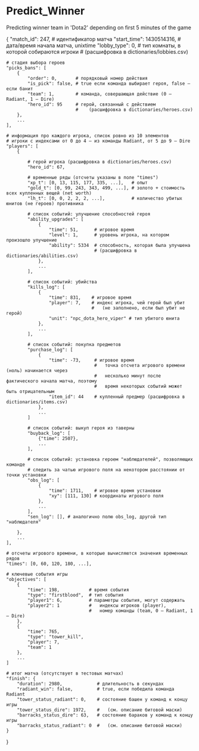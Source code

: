 # Predict_Winner

Predicting winner team in 'Dota2' depending on first 5 minutes of the game

{
    "match_id": 247,            # идентификатор матча
    "start_time": 1430514316,   # дата/время начала матча, unixtime
    "lobby_type": 0,            # тип комнаты, в которой собираются игроки 
                                #   (расшифровка в dictionaries/lobbies.csv)

    # стадия выбора героев
    "picks_bans": [
        {
            "order": 0,       # порядковый номер действия
            "is_pick": false, # true если команда выбирает героя, false — если банит
            "team": 1,        # команда, совершающая действие (0 — Radiant, 1 — Dire)
            "hero_id": 95     # герой, связанный с действием 
                              #    (расшифровка в dictionaries/heroes.csv)
        }, 
        ...
    ],

    # информация про каждого игрока, список ровно из 10 элементов
    # игроки с индексами от 0 до 4 — из команды Radiant, от 5 до 9 — Dire
    "players": [ 
        { 

            # герой игрока (расшифровка в dictionaries/heroes.csv)
            "hero_id": 67,  

            # временные ряды (отсчеты указаны в поле "times")
            "xp_t": [0, 13, 115, 177, 335, ...],   # опыт
            "gold_t": [0, 99, 243, 343, 499, ...], # золото + стоимость всех купленных вещей (net worth)
            "lh_t": [0, 0, 2, 2, 2, ...],          # количество убитых юнитов (не героев) противника

            # список событий: улучшение способностей героя
            "ability_upgrades": [
                {
                    "time": 51,      # игровое время
                    "level": 1,      # уровень игрока, на котором произошло улучшение
                    "ability": 5334  # способность, которая была улучшена 
                                     # (расшифровка в dictionaries/abilities.csv)
                }, 
                ...
            ],

            # список событий: убийства
            "kills_log": [
                {
                    "time": 831,    # игровое время
                    "player": 7,    # индекс игрока, чей герой был убит 
                                    #   (не заполнено, если был убит не герой)
                    "unit": "npc_dota_hero_viper" # тип убитого юнита
                }, 
                ...
            ],

            # список событий: покупка предметов
            "purchase_log": [
                {
                    "time": -73,     # игровое время
                                     #   точка отсчета игрового времени (ноль) начинается через
                                     #   несколько минут после фактического начала матча, поэтому
                                     #   время некоторых событий может быть отрицательным
                    "item_id": 44    # купленный предмер (расшифровка в dictionaries/items.csv)
                }, 
                ...
            ]

            # список событий: выкуп героя из таверны
            "buyback_log": [
                {"time": 2507},
                ...
            ],

            # список событий: установка героем "наблюдателей", позволяющих команде 
            # следить за чатью игрового поля на некотором расстоянии от точки установки
            "obs_log": [
                {
                    "time": 1711,    # игровое время установки
                    "xy": [111, 130] # координаты игрового поля
                }, 
                ...
            ],
            "sen_log": [], # аналогично полю obs_log, другой тип "наблюдателя"

        },
        ...
    ],

    # отсчеты игрового времени, в которые вычисляются значения временных рядов
    "times": [0, 60, 120, 180, ...],

    # ключевые события игры
    "objectives": [
        {
            "time": 198,           # время события
            "type": "firstblood",  # тип события
            "player1": 6,          # параметры события, могут содержать
            "player2": 1           #   индексы игроков (player), 
                                   #   номер команды (team, 0 — Radiant, 1 — Dire)
        }, 
        {
            "time": 765, 
            "type": "tower_kill", 
            "player": 7, 
            "team": 1
        }, 
        ...
    ]

    # итог матча (отсутствует в тестовых матчах)
    "finish": {
        "duration": 2980,             # длительность в секундах
        "radiant_win": false,         # true, если победила команда Radiant
        "tower_status_radiant": 0,    # состояние башен у команд к концу игры
        "tower_status_dire": 1972,    #   (см. описание битовой маски)
        "barracks_status_dire": 63,   # состояние бараков у команд к концу игры
        "barracks_status_radiant": 0  #   (см. описание битовой маски)
    }
}
